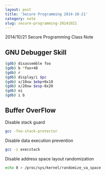 ```yaml
---
layout: post
title: 'Secure Programming 2014-10-21'
category: note
slug: secure-programming-20141021
---
```

2014/10/21 Secure Programming Class Note

## GNU Debugger Skill

```bash
(gdb) disassemble foo
(gdb) b *foo+40
(gdb) r
(gdb) display/i $pc
(gdb) x/10xw $ebp+0x10
(gdb) x/20xw $esp-0x20
(gdb) ni
(gdb) i b
```

## Buffer OverFlow

Disable stack guard

```bash
gcc -fno-stack-protector
```

Disable data execution prevention

```bash
gcc -z execstack
```

Disable address space layout randomization

```bash
echo 0 > /proc/sys/kernel/randomize_va_space
```
